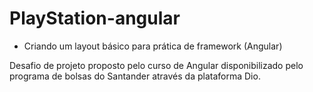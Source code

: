# PlayStation-angular
- Criando um layout básico para prática de framework (Angular)

Desafio de projeto proposto pelo curso de Angular disponibilizado pelo programa de bolsas do Santander através da plataforma Dio.
